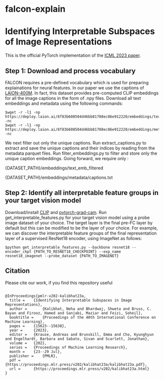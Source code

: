 # falcon-explain

# Identifying Interpretable Subspaces of Image Representations #
This is the official PyTorch implementation of the [ICML 2023 paper](https://arxiv.org/abs/2307.10504). 

## Step 1: Download and process vocabulary ##
FALCON requires a pre-defined vocabulary which is used for preparing explainations for neural features. In our paper we use the captions of [LAION-400M](https://laion.ai/blog/laion-400-open-dataset). In fact, this dataset provides pre-computed CLIP embeddings for all the image captions in the form of .npy files. Download all text embeddings and metadata using the following commands:
```console
$wget -r -l1 -np https://deploy.laion.ai/8f83b608504d46bb81708ec86e912220/embeddings/text_emb/text_emb_{0..410}.npy -nc
$wget -r -l1 -np https://deploy.laion.ai/8f83b608504d46bb81708ec86e912220/embeddings/metadata/metadata_{0..410}.parquet -nc
```
We next filter out only the unique captions. Run extract_captions.py to extract and save the unique captions and their indices by reading from the metadata parquet files. Run filter_embeddings.py to filter and store only the unique caption embeddings. Going forward, we require only :

{DATASET_PATH}/embeddings/text_emb_filtered

{DATASET_PATH}/embeddings/metadata/captions.txt

## Step 2: Identify all interpretable feature groups in your target vision model
Download/install [CLIP](https://github.com/openai/CLIP) and [pytorch-grad-cam](https://github.com/jacobgil/pytorch-grad-cam). Run get_interpretable_features.py for your target vision model using a probe image dataset of your choice. The target layer is the final pre-FC layer by default but this can be modified to be the layer of your choice. For example, we can discover the interpretable feature groups of the final representation layer of a supervised ResNet18 encoder, using ImageNet as follows:
```console
$python get_interpretable_features.py --backbone resnet18 --encoder_ckpt {PATH_TO_RESNET18_CHECKPOINT} --exp_name resnet18_imagenet --probe_dataset {PATH_TO_IMAGENET}
```

## Citation ##
Please cite our work, if you find this repository useful
```

@InProceedings{pmlr-v202-kalibhat23a,
  title = 	 {Identifying Interpretable Subspaces in Image Representations},
  author =       {Kalibhat, Neha and Bhardwaj, Shweta and Bruss, C. Bayan and Firooz, Hamed and Sanjabi, Maziar and Feizi, Soheil},
  booktitle = 	 {Proceedings of the 40th International Conference on Machine Learning},
  pages = 	 {15623--15638},
  year = 	 {2023},
  editor = 	 {Krause, Andreas and Brunskill, Emma and Cho, Kyunghyun and Engelhardt, Barbara and Sabato, Sivan and Scarlett, Jonathan},
  volume = 	 {202},
  series = 	 {Proceedings of Machine Learning Research},
  month = 	 {23--29 Jul},
  publisher =    {PMLR},
  pdf = 	 {https://proceedings.mlr.press/v202/kalibhat23a/kalibhat23a.pdf},
  url = 	 {https://proceedings.mlr.press/v202/kalibhat23a.html}
}
```
